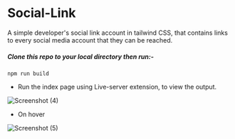 # Social-Link
A simple developer's social link account in tailwind CSS, that contains links to every social media account that they can be reached.

##### Clone this repo to your local directory then run:-
```
npm run build

```
- Run the index page using Live-server extension, to view the output.

![Screenshot (4)](https://github.com/Marx-wrld/Social-Link/assets/105711066/3ceefa65-81e8-4edd-a7d5-4ebb0fb91853)

- On hover

![Screenshot (5)](https://github.com/Marx-wrld/Social-Link/assets/105711066/72156c7f-f807-43d4-b26f-f4a86e93a66a)

